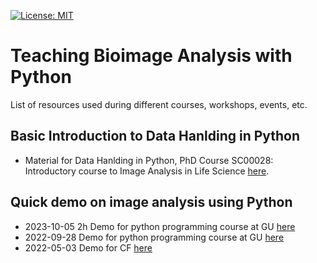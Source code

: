 [![License: MIT](https://img.shields.io/badge/License-MIT-yellow.svg)](https://opensource.org/licenses/MIT)

# Teaching Bioimage Analysis with Python

List of resources used during different courses, workshops, events, etc.

## Basic Introduction to Data Hanlding in Python

* Material for Data Hanlding in Python, PhD Course SC00028: Introductory course to Image Analysis in Life Science [here](./basic-data-handling-BAND/).

## Quick demo on image analysis using Python

* 2023-10-05 2h Demo for python programming course at GU [here](./short-lectures-demos/pyBIAS_2h_231004/)
* 2022-09-28 Demo for python programming course at GU [here](./short-lectures-demos/quick_demo_220928/)
* 2022-05-03 Demo for CF [here](./short-lectures-demos/quick_demo_220503/)
